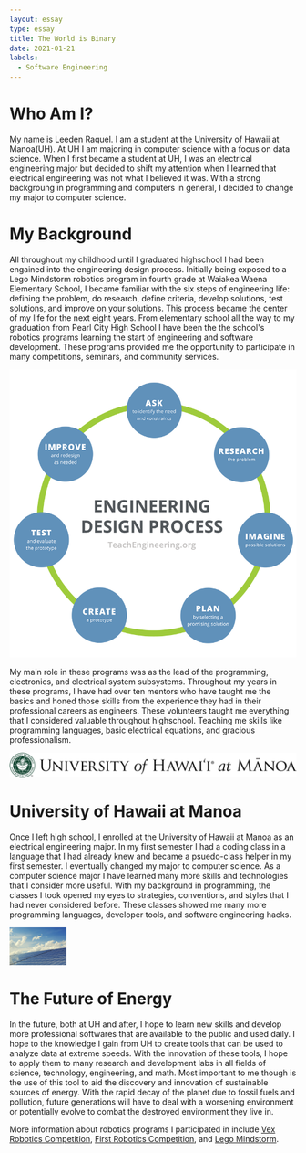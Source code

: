 ```yaml
---
layout: essay
type: essay
title: The World is Binary
date: 2021-01-21
labels:
  - Software Engineering
---
```

# Who Am I?
My name is Leeden Raquel. I am a student at the University of Hawaii at Manoa(UH). At UH I am majoring in computer science with a focus on data science. When I first became a student at UH, I was an electrical engineering major but decided to shift my attention when I learned that electrical engineering was not what I believed it was. With a strong backgroung in programming and computers in general, I decided to change my major to computer science. 

# My Background
All throughout my childhood until I graduated highschool I had been engained into the engineering design process. Initially being exposed to a Lego Mindstorm robotics program in fourth grade at Waiakea Waena Elementary School, I became familiar with the six steps of engineering life: defining the problem, do research, define criteria, develop solutions, test solutions, and improve on your solutions. This process became the center of my life for the next eight years. From elementary school all the way to my graduation from Pearl City High School I have been the the school's robotics programs learning the start of engineering and software development. These programs provided me the opportunity to participate in many competitions, seminars, and community services.

<img class="image-rounded" src="../images/EngDesignProc.png">

My main role in these programs was as the lead of the programming, electronics, and electrical system subsystems. Throughout my years in these programs, I have had over ten mentors who have taught me the basics and honed those skills from the experience they had in their professional careers as engineers. These volunteers taught me everything that I considered valuable throughout highschool. Teaching me skills like programming languages, basic electrical equations, and gracious professionalism.

<img class="ui medium centered rounded image" src="../images/UHplaque.png">

# University of Hawaii at Manoa
Once I left high school, I enrolled at the University of Hawaii at Manoa as an electrical engineering major. In my first semester I had a coding class in a language that I had already knew and became a psuedo-class helper in my first semester. I eventually changed my major to computer science. As a computer science major I have learned many more skills and technologies that I consider more useful. With my background in programming, the classes I took opened my eyes to strategies, conventions, and styles that I had never considered before. These classes showed me many more programming languages, developer tools, and software engineering hacks.

<img class="ui medium centered rounded image" src="../images/PhotoVotaic.jpg" width = 100>

# The Future of Energy
In the future, both at UH and after, I hope to learn new skills and develop more professional softwares that are available to the public and used daily. I hope to the knowledge I gain from UH to create tools that can be used to analyze data at extreme speeds. With the innovation of these tools, I hope to apply them to many research and development labs in all fields of science, technology, engineering, and math. Most important to me though is the use of this tool to aid the discovery and innovation of sustainable sources of energy. With the rapid decay of the planet due to fossil fuels and pollution, future generations will have to deal with a worsening environment or potentially evolve to combat the destroyed environment they live in.

More information about robotics programs I participated in include [Vex Robotics Competition](https://www.vexrobotics.com/), [First Robotics Competition](https://www.firstinspires.org/), and [Lego Mindstorm](https://education.lego.com/en-us/discover#confidence).
